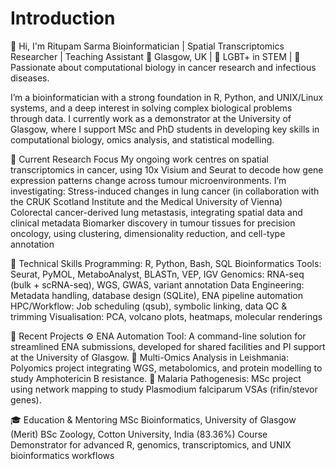 # Introduction

👋 Hi, I'm Ritupam Sarma
Bioinformatician | Spatial Transcriptomics Researcher | Teaching Assistant
📍 Glasgow, UK | 🌈 LGBT+ in STEM | 🧬 Passionate about computational biology in cancer research and infectious diseases.

I’m a bioinformatician with a strong foundation in R, Python, and UNIX/Linux systems, and a deep interest in solving complex biological problems through data. I currently work as a demonstrator at the University of Glasgow, where I support MSc and PhD students in developing key skills in computational biology, omics analysis, and statistical modelling.

🔬 Current Research Focus
My ongoing work centres on spatial transcriptomics in cancer, using 10x Visium and Seurat to decode how gene expression patterns change across tumour microenvironments. I’m investigating:
Stress-induced changes in lung cancer (in collaboration with the CRUK Scotland Institute and the Medical University of Vienna)
Colorectal cancer-derived lung metastasis, integrating spatial data and clinical metadata
Biomarker discovery in tumour tissues for precision oncology, using clustering, dimensionality reduction, and cell-type annotation

🧰 Technical Skills
Programming: R, Python, Bash, SQL
Bioinformatics Tools: Seurat, PyMOL, MetaboAnalyst, BLASTn, VEP, IGV
Genomics: RNA-seq (bulk + scRNA-seq), WGS, GWAS, variant annotation
Data Engineering: Metadata handling, database design (SQLite), ENA pipeline automation
HPC/Workflow: Job scheduling (qsub), symbolic linking, data QC & trimming
Visualisation: PCA, volcano plots, heatmaps, molecular renderings

🔧 Recent Projects
⚙️ ENA Automation Tool: A command-line solution for streamlined ENA submissions, developed for shared facilities and PI support at the University of Glasgow.
🧪 Multi-Omics Analysis in Leishmania: Polyomics project integrating WGS, metabolomics, and protein modelling to study Amphotericin B resistance.
🧠 Malaria Pathogenesis: MSc project using network mapping to study Plasmodium falciparum VSAs (rifin/stevor genes).

🎓 Education & Mentoring
MSc Bioinformatics, University of Glasgow (Merit)
BSc Zoology, Cotton University, India (83.36%)
Course Demonstrator for advanced R, genomics, transcriptomics, and UNIX bioinformatics workflows
